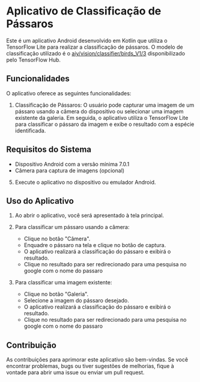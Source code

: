 # Aplicativo de Classificação de Pássaros

Este é um aplicativo Android desenvolvido em Kotlin que utiliza o TensorFlow Lite para realizar a classificação de pássaros. O modelo de classificação utilizado é o [aiy/vision/classifier/birds_V1/3](https://tfhub.dev/google/lite-model/aiy/vision/classifier/birds_V1/3) disponibilizado pelo TensorFlow Hub.

## Funcionalidades

O aplicativo oferece as seguintes funcionalidades:

1. Classificação de Pássaros: O usuário pode capturar uma imagem de um pássaro usando a câmera do dispositivo ou selecionar uma imagem existente da galeria. Em seguida, o aplicativo utiliza o TensorFlow Lite para classificar o pássaro da imagem e exibe o resultado com a espécie identificada.

## Requisitos do Sistema

- Dispositivo Android com a versão mínima 7.0.1
- Câmera para captura de imagens (opcional)

5. Execute o aplicativo no dispositivo ou emulador Android.

## Uso do Aplicativo

1. Ao abrir o aplicativo, você será apresentado à tela principal.

2. Para classificar um pássaro usando a câmera:
   - Clique no botão "Câmera".
   - Enquadre o pássaro na tela e clique no botão de captura.
   - O aplicativo realizará a classificação do pássaro e exibirá o resultado.
   - Clique no resultado para ser redirecionado para uma pesquisa no google com o nome do passaro

3. Para classificar uma imagem existente:
   - Clique no botão "Galeria".
   - Selecione a imagem do pássaro desejado.
   - O aplicativo realizará a classificação do pássaro e exibirá o resultado.
   - Clique no resultado para ser redirecionado para uma pesquisa no google com o nome do passaro
     
## Contribuição

As contribuições para aprimorar este aplicativo são bem-vindas. Se você encontrar problemas, bugs ou tiver sugestões de melhorias, fique à vontade para abrir uma issue ou enviar um pull request.
